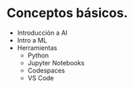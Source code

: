 # Conceptos básicos.

- Introducción a AI
- Intro a ML
- Herramientas
    - Python
    - Jupyter Notebooks
    - Codespaces
    - VS Code